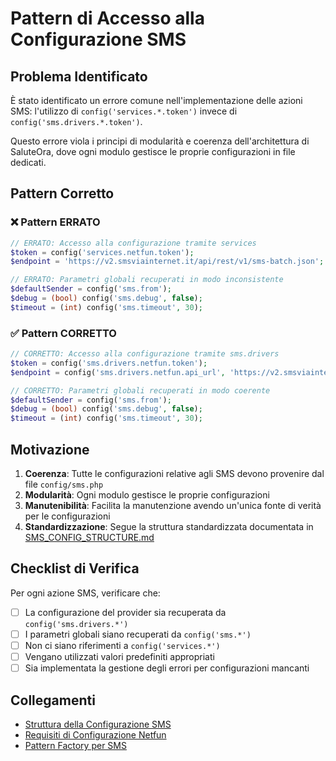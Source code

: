 # Pattern di Accesso alla Configurazione SMS

## Problema Identificato

È stato identificato un errore comune nell'implementazione delle azioni SMS: l'utilizzo di `config('services.*.token')` invece di `config('sms.drivers.*.token')`.

Questo errore viola i principi di modularità e coerenza dell'architettura di SaluteOra, dove ogni modulo gestisce le proprie configurazioni in file dedicati.

## Pattern Corretto

### ❌ Pattern ERRATO

```php
// ERRATO: Accesso alla configurazione tramite services
$token = config('services.netfun.token');
$endpoint = 'https://v2.smsviainternet.it/api/rest/v1/sms-batch.json';

// ERRATO: Parametri globali recuperati in modo inconsistente
$defaultSender = config('sms.from');
$debug = (bool) config('sms.debug', false);
$timeout = (int) config('sms.timeout', 30);
```

### ✅ Pattern CORRETTO

```php
// CORRETTO: Accesso alla configurazione tramite sms.drivers
$token = config('sms.drivers.netfun.token');
$endpoint = config('sms.drivers.netfun.api_url', 'https://v2.smsviainternet.it/api/rest/v1/sms-batch.json');

// CORRETTO: Parametri globali recuperati in modo coerente
$defaultSender = config('sms.from');
$debug = (bool) config('sms.debug', false);
$timeout = (int) config('sms.timeout', 30);
```

## Motivazione

1. **Coerenza**: Tutte le configurazioni relative agli SMS devono provenire dal file `config/sms.php`
2. **Modularità**: Ogni modulo gestisce le proprie configurazioni
3. **Manutenibilità**: Facilita la manutenzione avendo un'unica fonte di verità per le configurazioni
4. **Standardizzazione**: Segue la struttura standardizzata documentata in [SMS_CONFIG_STRUCTURE.md](./SMS_CONFIG_STRUCTURE.md)

## Checklist di Verifica

Per ogni azione SMS, verificare che:

- [ ] La configurazione del provider sia recuperata da `config('sms.drivers.*')`
- [ ] I parametri globali siano recuperati da `config('sms.*')`
- [ ] Non ci siano riferimenti a `config('services.*')`
- [ ] Vengano utilizzati valori predefiniti appropriati
- [ ] Sia implementata la gestione degli errori per configurazioni mancanti

## Collegamenti

- [Struttura della Configurazione SMS](./SMS_CONFIG_STRUCTURE.md)
- [Requisiti di Configurazione Netfun](./NETFUN_CONFIG_REQUIREMENTS.md)
- [Pattern Factory per SMS](./SMS_ACTION_FACTORY_ANALYSIS.md)
